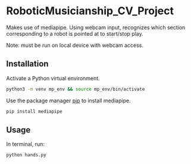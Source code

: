 # RoboticMusicianship_CV_Project

Makes use of mediapipe. Using webcam input, recognizes which section corresponding to a robot is pointed at to start/stop play. 

Note: must be run on local device with webcam access. 

## Installation

Activate a Python virtual environment.

```bash
python3 -m venv mp_env && source mp_env/bin/activate
```

Use the package manager [pip](https://pip.pypa.io/en/stable/) to install mediapipe.
```bash
pip install mediapipe
```

## Usage

In terminal, run:
```python
python hands.py
```